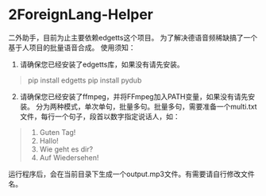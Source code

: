 # 2ForeignLang-Helper
二外助手，目前为止主要依赖edgetts这个项目。
为了解决德语音频稀缺搞了一个基于人项目的批量语音合成。
使用须知：
1. 请确保您已经安装了edgetts库，如果没有请先安装。

> pip install edgetts
> pip install pydub

2. 请确保您已经安装了ffmpeg，并将FFmpeg加入PATH变量，如果没有请先安装。
分为两种模式，单次单句，批量多句。批量多句，需要准备一个multi.txt文件，每行一个句子，段首以数字指定说话人，如：

>1. Guten Tag!
>2. Hallo!
>3. Wie geht es dir?
>4. Auf Wiedersehen!


运行程序后，会在当前目录下生成一个output.mp3文件。有需要请自行修改文件名。